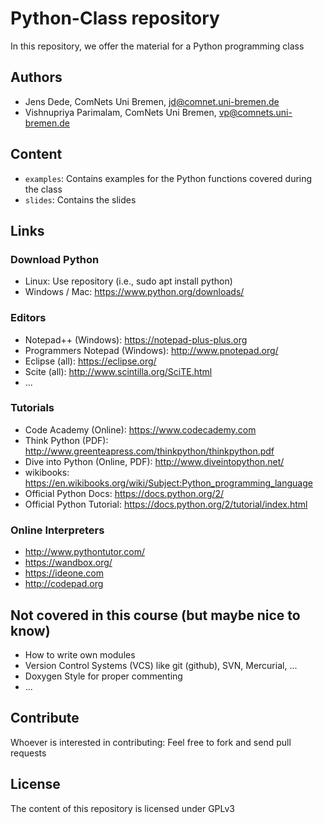 Python-Class repository
=======================

In this repository, we offer the material for a Python programming class

Authors
-------

* Jens Dede, ComNets Uni Bremen, <jd@comnet.uni-bremen.de>
* Vishnupriya Parimalam, ComNets Uni Bremen, <vp@comnets.uni-bremen.de>

Content
-------

* `examples`: Contains examples for the Python functions covered during the
  class
* `slides`: Contains the slides

Links
-----

### Download Python

* Linux: Use repository (i.e., sudo apt install python)
* Windows / Mac: https://www.python.org/downloads/

### Editors

* Notepad++ (Windows): https://notepad-plus-plus.org
* Programmers Notepad (Windows): http://www.pnotepad.org/
* Eclipse (all): https://eclipse.org/
* Scite (all): http://www.scintilla.org/SciTE.html
* ...


### Tutorials

* Code Academy (Online): https://www.codecademy.com
* Think Python (PDF): http://www.greenteapress.com/thinkpython/thinkpython.pdf
* Dive into Python (Online, PDF): http://www.diveintopython.net/
* wikibooks: https://en.wikibooks.org/wiki/Subject:Python_programming_language
* Official Python Docs: https://docs.python.org/2/
* Official Python Tutorial: https://docs.python.org/2/tutorial/index.html

### Online Interpreters

* http://www.pythontutor.com/
* https://wandbox.org/
* https://ideone.com
* http://codepad.org


Not covered in this course (but maybe nice to know)
---------------------------------------------------

* How to write own modules
* Version Control Systems (VCS) like git (github), SVN, Mercurial, ...
* Doxygen Style for proper commenting
* ...

Contribute
----------

Whoever is interested in contributing: Feel free to fork and send pull requests

License
-------

The content of this repository is licensed under GPLv3
